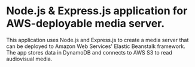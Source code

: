 # Node.js & Express.js application for AWS-deployable media server.
This application uses Node.js and Express.js to create a media server that can be deployed to Amazon Web Services' Elastic Beanstalk framework. The app stores data in DynamoDB and connects to AWS S3 to read audiovisual media.
